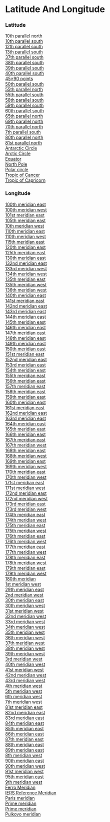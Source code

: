# Latitude And Longitude
### Latitude
[10th parallel north](https://en.wikipedia.org/wiki/10th_parallel_north)<br>
[10th parallel south](https://en.wikipedia.org/wiki/10th_parallel_south)<br>
[12th parallel south](https://en.wikipedia.org/wiki/12th_parallel_south)<br>
[13th parallel south](https://en.wikipedia.org/wiki/13th_parallel_south)<br>
[37th parallel south](https://en.wikipedia.org/wiki/37th_parallel_south)<br>
[38th parallel south](https://en.wikipedia.org/wiki/38th_parallel_south)<br>
[39th parallel south](https://en.wikipedia.org/wiki/39th_parallel_south)<br>
[40th parallel south](https://en.wikipedia.org/wiki/40th_parallel_south)<br>
[45×90 points](https://en.wikipedia.org/wiki/45%C3%9790_points)<br>
[50th parallel south](https://en.wikipedia.org/wiki/50th_parallel_south)<br>
[55th parallel north](https://en.wikipedia.org/wiki/55th_parallel_north)<br>
[55th parallel south](https://en.wikipedia.org/wiki/55th_parallel_south)<br>
[58th parallel south](https://en.wikipedia.org/wiki/58th_parallel_south)<br>
[59th parallel south](https://en.wikipedia.org/wiki/59th_parallel_south)<br>
[60th parallel south](https://en.wikipedia.org/wiki/60th_parallel_south)<br>
[65th parallel north](https://en.wikipedia.org/wiki/65th_parallel_north)<br>
[69th parallel north](https://en.wikipedia.org/wiki/69th_parallel_north)<br>
[70th parallel north](https://en.wikipedia.org/wiki/70th_parallel_north)<br>
[7th parallel south](https://en.wikipedia.org/wiki/7th_parallel_south)<br>
[80th parallel north](https://en.wikipedia.org/wiki/80th_parallel_north)<br>
[81st parallel north](https://en.wikipedia.org/wiki/81st_parallel_north)<br>
[Antarctic Circle](https://en.wikipedia.org/wiki/Antarctic_Circle)<br>
[Arctic Circle](https://en.wikipedia.org/wiki/Arctic_Circle)<br>
[Equator](https://en.wikipedia.org/wiki/Equator)<br>
[North Pole](https://en.wikipedia.org/wiki/North_Pole)<br>
[Polar circle](https://en.wikipedia.org/wiki/Polar_circle)<br>
[Tropic of Cancer](https://en.wikipedia.org/wiki/Tropic_of_Cancer)<br>
[Tropic of Capricorn](https://en.wikipedia.org/wiki/Tropic_of_Capricorn)<br>
### Longitude
[100th meridian east](https://en.wikipedia.org/wiki/100th_meridian_east)<br>
[100th meridian west](https://en.wikipedia.org/wiki/100th_meridian_west)<br>
[101st meridian east](https://en.wikipedia.org/wiki/101st_meridian_east)<br>
[105th meridian east](https://en.wikipedia.org/wiki/105th_meridian_east)<br>
[10th meridian west](https://en.wikipedia.org/wiki/10th_meridian_west)<br>
[110th meridian east](https://en.wikipedia.org/wiki/110th_meridian_east)<br>
[110th meridian west](https://en.wikipedia.org/wiki/110th_meridian_west)<br>
[115th meridian east](https://en.wikipedia.org/wiki/115th_meridian_east)<br>
[120th meridian east](https://en.wikipedia.org/wiki/120th_meridian_east)<br>
[125th meridian east](https://en.wikipedia.org/wiki/125th_meridian_east)<br>
[130th meridian east](https://en.wikipedia.org/wiki/130th_meridian_east)<br>
[132nd meridian east](https://en.wikipedia.org/wiki/132nd_meridian_east)<br>
[133rd meridian west](https://en.wikipedia.org/wiki/133rd_meridian_west)<br>
[134th meridian west](https://en.wikipedia.org/wiki/134th_meridian_west)<br>
[135th meridian east](https://en.wikipedia.org/wiki/135th_meridian_east)<br>
[135th meridian west](https://en.wikipedia.org/wiki/135th_meridian_west)<br>
[136th meridian west](https://en.wikipedia.org/wiki/136th_meridian_west)<br>
[140th meridian east](https://en.wikipedia.org/wiki/140th_meridian_east)<br>
[141st meridian east](https://en.wikipedia.org/wiki/141st_meridian_east)<br>
[142nd meridian east](https://en.wikipedia.org/wiki/142nd_meridian_east)<br>
[143rd meridian east](https://en.wikipedia.org/wiki/143rd_meridian_east)<br>
[144th meridian east](https://en.wikipedia.org/wiki/144th_meridian_east)<br>
[145th meridian east](https://en.wikipedia.org/wiki/145th_meridian_east)<br>
[146th meridian east](https://en.wikipedia.org/wiki/146th_meridian_east)<br>
[147th meridian east](https://en.wikipedia.org/wiki/147th_meridian_east)<br>
[148th meridian east](https://en.wikipedia.org/wiki/148th_meridian_east)<br>
[149th meridian east](https://en.wikipedia.org/wiki/149th_meridian_east)<br>
[150th meridian east](https://en.wikipedia.org/wiki/150th_meridian_east)<br>
[151st meridian east](https://en.wikipedia.org/wiki/151st_meridian_east)<br>
[152nd meridian east](https://en.wikipedia.org/wiki/152nd_meridian_east)<br>
[153rd meridian east](https://en.wikipedia.org/wiki/153rd_meridian_east)<br>
[154th meridian east](https://en.wikipedia.org/wiki/154th_meridian_east)<br>
[155th meridian east](https://en.wikipedia.org/wiki/155th_meridian_east)<br>
[156th meridian east](https://en.wikipedia.org/wiki/156th_meridian_east)<br>
[157th meridian east](https://en.wikipedia.org/wiki/157th_meridian_east)<br>
[158th meridian east](https://en.wikipedia.org/wiki/158th_meridian_east)<br>
[159th meridian east](https://en.wikipedia.org/wiki/159th_meridian_east)<br>
[160th meridian east](https://en.wikipedia.org/wiki/160th_meridian_east)<br>
[161st meridian east](https://en.wikipedia.org/wiki/161st_meridian_east)<br>
[162nd meridian east](https://en.wikipedia.org/wiki/162nd_meridian_east)<br>
[163rd meridian east](https://en.wikipedia.org/wiki/163rd_meridian_east)<br>
[164th meridian east](https://en.wikipedia.org/wiki/164th_meridian_east)<br>
[165th meridian east](https://en.wikipedia.org/wiki/165th_meridian_east)<br>
[166th meridian east](https://en.wikipedia.org/wiki/166th_meridian_east)<br>
[167th meridian east](https://en.wikipedia.org/wiki/167th_meridian_east)<br>
[167th meridian west](https://en.wikipedia.org/wiki/167th_meridian_west)<br>
[168th meridian east](https://en.wikipedia.org/wiki/168th_meridian_east)<br>
[168th meridian west](https://en.wikipedia.org/wiki/168th_meridian_west)<br>
[169th meridian east](https://en.wikipedia.org/wiki/169th_meridian_east)<br>
[169th meridian west](https://en.wikipedia.org/wiki/169th_meridian_west)<br>
[170th meridian east](https://en.wikipedia.org/wiki/170th_meridian_east)<br>
[170th meridian west](https://en.wikipedia.org/wiki/170th_meridian_west)<br>
[171st meridian east](https://en.wikipedia.org/wiki/171st_meridian_east)<br>
[171st meridian west](https://en.wikipedia.org/wiki/171st_meridian_west)<br>
[172nd meridian east](https://en.wikipedia.org/wiki/172nd_meridian_east)<br>
[172nd meridian west](https://en.wikipedia.org/wiki/172nd_meridian_west)<br>
[173rd meridian east](https://en.wikipedia.org/wiki/173rd_meridian_east)<br>
[173rd meridian west](https://en.wikipedia.org/wiki/173rd_meridian_west)<br>
[174th meridian east](https://en.wikipedia.org/wiki/174th_meridian_east)<br>
[174th meridian west](https://en.wikipedia.org/wiki/174th_meridian_west)<br>
[175th meridian east](https://en.wikipedia.org/wiki/175th_meridian_east)<br>
[175th meridian west](https://en.wikipedia.org/wiki/175th_meridian_west)<br>
[176th meridian east](https://en.wikipedia.org/wiki/176th_meridian_east)<br>
[176th meridian west](https://en.wikipedia.org/wiki/176th_meridian_west)<br>
[177th meridian east](https://en.wikipedia.org/wiki/177th_meridian_east)<br>
[177th meridian west](https://en.wikipedia.org/wiki/177th_meridian_west)<br>
[178th meridian east](https://en.wikipedia.org/wiki/178th_meridian_east)<br>
[178th meridian west](https://en.wikipedia.org/wiki/178th_meridian_west)<br>
[179th meridian east](https://en.wikipedia.org/wiki/179th_meridian_east)<br>
[179th meridian west](https://en.wikipedia.org/wiki/179th_meridian_west)<br>
[180th meridian](https://en.wikipedia.org/wiki/180th_meridian)<br>
[1st meridian west](https://en.wikipedia.org/wiki/1st_meridian_west)<br>
[29th meridian east](https://en.wikipedia.org/wiki/29th_meridian_east)<br>
[2nd meridian west](https://en.wikipedia.org/wiki/2nd_meridian_west)<br>
[30th meridian east](https://en.wikipedia.org/wiki/30th_meridian_east)<br>
[30th meridian west](https://en.wikipedia.org/wiki/30th_meridian_west)<br>
[31st meridian west](https://en.wikipedia.org/wiki/31st_meridian_west)<br>
[32nd meridian west](https://en.wikipedia.org/wiki/32nd_meridian_west)<br>
[33rd meridian west](https://en.wikipedia.org/wiki/33rd_meridian_west)<br>
[34th meridian west](https://en.wikipedia.org/wiki/34th_meridian_west)<br>
[35th meridian west](https://en.wikipedia.org/wiki/35th_meridian_west)<br>
[36th meridian west](https://en.wikipedia.org/wiki/36th_meridian_west)<br>
[37th meridian west](https://en.wikipedia.org/wiki/37th_meridian_west)<br>
[38th meridian west](https://en.wikipedia.org/wiki/38th_meridian_west)<br>
[39th meridian west](https://en.wikipedia.org/wiki/39th_meridian_west)<br>
[3rd meridian west](https://en.wikipedia.org/wiki/3rd_meridian_west)<br>
[40th meridian west](https://en.wikipedia.org/wiki/40th_meridian_west)<br>
[41st meridian west](https://en.wikipedia.org/wiki/41st_meridian_west)<br>
[42nd meridian west](https://en.wikipedia.org/wiki/42nd_meridian_west)<br>
[43rd meridian west](https://en.wikipedia.org/wiki/43rd_meridian_west)<br>
[4th meridian west](https://en.wikipedia.org/wiki/4th_meridian_west)<br>
[5th meridian west](https://en.wikipedia.org/wiki/5th_meridian_west)<br>
[6th meridian west](https://en.wikipedia.org/wiki/6th_meridian_west)<br>
[7th meridian west](https://en.wikipedia.org/wiki/7th_meridian_west)<br>
[81st meridian east](https://en.wikipedia.org/wiki/81st_meridian_east)<br>
[82nd meridian east](https://en.wikipedia.org/wiki/82nd_meridian_east)<br>
[83rd meridian east](https://en.wikipedia.org/wiki/83rd_meridian_east)<br>
[84th meridian east](https://en.wikipedia.org/wiki/84th_meridian_east)<br>
[85th meridian east](https://en.wikipedia.org/wiki/85th_meridian_east)<br>
[86th meridian east](https://en.wikipedia.org/wiki/86th_meridian_east)<br>
[87th meridian east](https://en.wikipedia.org/wiki/87th_meridian_east)<br>
[88th meridian east](https://en.wikipedia.org/wiki/88th_meridian_east)<br>
[89th meridian east](https://en.wikipedia.org/wiki/89th_meridian_east)<br>
[8th meridian west](https://en.wikipedia.org/wiki/8th_meridian_west)<br>
[90th meridian east](https://en.wikipedia.org/wiki/90th_meridian_east)<br>
[90th meridian west](https://en.wikipedia.org/wiki/90th_meridian_west)<br>
[91st meridian west](https://en.wikipedia.org/wiki/91st_meridian_west)<br>
[95th meridian east](https://en.wikipedia.org/wiki/95th_meridian_east)<br>
[9th meridian west](https://en.wikipedia.org/wiki/9th_meridian_west)<br>
[Ferro Meridian](https://en.wikipedia.org/wiki/Ferro_Meridian)<br>
[IERS Reference Meridian](https://en.wikipedia.org/wiki/IERS_Reference_Meridian)<br>
[Paris meridian](https://en.wikipedia.org/wiki/Paris_meridian)<br>
[Prime meridian](https://en.wikipedia.org/wiki/Prime_meridian_(Greenwich))<br>
[Prime meridian](https://en.wikipedia.org/wiki/Prime_meridian)<br>
[Pulkovo meridian](https://en.wikipedia.org/wiki/Pulkovo_meridian)<br>
